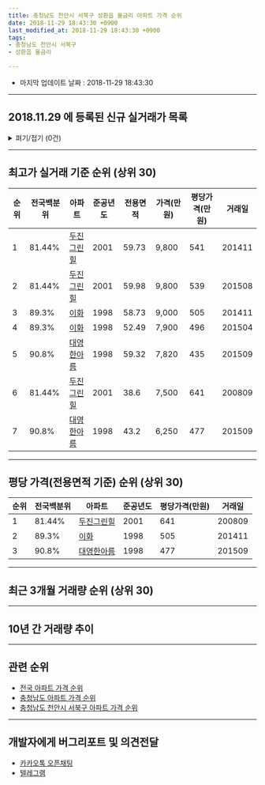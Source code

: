 ```yaml
---
title: 충청남도 천안시 서북구 성환읍 율금리 아파트 가격 순위
date: 2018-11-29 18:43:30 +0900
last_modified_at: 2018-11-29 18:43:30 +0900
tags:
- 충청남도 천안시 서북구
- 성환읍 율금리

---
```


* 마지막 업데이트 날짜 : 2018-11-29 18:43:30

---

## 2018.11.29 에 등록된 신규 실거래가 목록

<details>
<summary>펴기/접기 (0건)</summary>
<div markdown="1">

|아파트|준공년도|전용면적|가격(만원)|평당가격(만원)|거래일|전국백분위|
|---|---|---|---|---|---|---|
|없음|||||||


</div>
</details>

---

## 최고가 실거래 기준 순위 (상위 30)


|순위|전국백분위|아파트|준공년도|전용면적|가격(만원)|평당가격(만원)|거래일|
|---|---|---|---|---|---|---|---|
|1|81.44%|[두진그린힐](https://search.naver.com/search.naver?query=%EC%B6%A9%EC%B2%AD%EB%82%A8%EB%8F%84+%EC%B2%9C%EC%95%88%EC%8B%9C+%EC%84%9C%EB%B6%81%EA%B5%AC+%EC%84%B1%ED%99%98%EC%9D%8D+%EC%9C%A8%EA%B8%88%EB%A6%AC+%EB%91%90%EC%A7%84%EA%B7%B8%EB%A6%B0%ED%9E%90)|2001|59.73|9,800|541|201411|
|2|81.44%|[두진그린힐](https://search.naver.com/search.naver?query=%EC%B6%A9%EC%B2%AD%EB%82%A8%EB%8F%84+%EC%B2%9C%EC%95%88%EC%8B%9C+%EC%84%9C%EB%B6%81%EA%B5%AC+%EC%84%B1%ED%99%98%EC%9D%8D+%EC%9C%A8%EA%B8%88%EB%A6%AC+%EB%91%90%EC%A7%84%EA%B7%B8%EB%A6%B0%ED%9E%90)|2001|59.98|9,800|539|201508|
|3|89.3%|[이화](https://search.naver.com/search.naver?query=%EC%B6%A9%EC%B2%AD%EB%82%A8%EB%8F%84+%EC%B2%9C%EC%95%88%EC%8B%9C+%EC%84%9C%EB%B6%81%EA%B5%AC+%EC%84%B1%ED%99%98%EC%9D%8D+%EC%9C%A8%EA%B8%88%EB%A6%AC+%EC%9D%B4%ED%99%94)|1998|58.73|9,000|505|201411|
|4|89.3%|[이화](https://search.naver.com/search.naver?query=%EC%B6%A9%EC%B2%AD%EB%82%A8%EB%8F%84+%EC%B2%9C%EC%95%88%EC%8B%9C+%EC%84%9C%EB%B6%81%EA%B5%AC+%EC%84%B1%ED%99%98%EC%9D%8D+%EC%9C%A8%EA%B8%88%EB%A6%AC+%EC%9D%B4%ED%99%94)|1998|52.49|7,900|496|201504|
|5|90.8%|[대영한아름](https://search.naver.com/search.naver?query=%EC%B6%A9%EC%B2%AD%EB%82%A8%EB%8F%84+%EC%B2%9C%EC%95%88%EC%8B%9C+%EC%84%9C%EB%B6%81%EA%B5%AC+%EC%84%B1%ED%99%98%EC%9D%8D+%EC%9C%A8%EA%B8%88%EB%A6%AC+%EB%8C%80%EC%98%81%ED%95%9C%EC%95%84%EB%A6%84)|1998|59.32|7,820|435|201509|
|6|81.44%|[두진그린힐](https://search.naver.com/search.naver?query=%EC%B6%A9%EC%B2%AD%EB%82%A8%EB%8F%84+%EC%B2%9C%EC%95%88%EC%8B%9C+%EC%84%9C%EB%B6%81%EA%B5%AC+%EC%84%B1%ED%99%98%EC%9D%8D+%EC%9C%A8%EA%B8%88%EB%A6%AC+%EB%91%90%EC%A7%84%EA%B7%B8%EB%A6%B0%ED%9E%90)|2001|38.6|7,500|641|200809|
|7|90.8%|[대영한아름](https://search.naver.com/search.naver?query=%EC%B6%A9%EC%B2%AD%EB%82%A8%EB%8F%84+%EC%B2%9C%EC%95%88%EC%8B%9C+%EC%84%9C%EB%B6%81%EA%B5%AC+%EC%84%B1%ED%99%98%EC%9D%8D+%EC%9C%A8%EA%B8%88%EB%A6%AC+%EB%8C%80%EC%98%81%ED%95%9C%EC%95%84%EB%A6%84)|1998|43.2|6,250|477|201509|


---

## 평당 가격(전용면적 기준) 순위 (상위 30)


|순위|전국백분위|아파트|준공년도|평당가격(만원)|거래일|
|---|---|---|---|---|---|
|1|81.44%|[두진그린힐](https://search.naver.com/search.naver?query=%EC%B6%A9%EC%B2%AD%EB%82%A8%EB%8F%84+%EC%B2%9C%EC%95%88%EC%8B%9C+%EC%84%9C%EB%B6%81%EA%B5%AC+%EC%84%B1%ED%99%98%EC%9D%8D+%EC%9C%A8%EA%B8%88%EB%A6%AC+%EB%91%90%EC%A7%84%EA%B7%B8%EB%A6%B0%ED%9E%90)|2001|641|200809|
|2|89.3%|[이화](https://search.naver.com/search.naver?query=%EC%B6%A9%EC%B2%AD%EB%82%A8%EB%8F%84+%EC%B2%9C%EC%95%88%EC%8B%9C+%EC%84%9C%EB%B6%81%EA%B5%AC+%EC%84%B1%ED%99%98%EC%9D%8D+%EC%9C%A8%EA%B8%88%EB%A6%AC+%EC%9D%B4%ED%99%94)|1998|505|201411|
|3|90.8%|[대영한아름](https://search.naver.com/search.naver?query=%EC%B6%A9%EC%B2%AD%EB%82%A8%EB%8F%84+%EC%B2%9C%EC%95%88%EC%8B%9C+%EC%84%9C%EB%B6%81%EA%B5%AC+%EC%84%B1%ED%99%98%EC%9D%8D+%EC%9C%A8%EA%B8%88%EB%A6%AC+%EB%8C%80%EC%98%81%ED%95%9C%EC%95%84%EB%A6%84)|1998|477|201509|


---

## 최근 3개월 거래량 순위 (상위 30)


<div style="width:100%;">
    <canvas id="deal_count_ranking" height="250"></canvas>
</div>


<script>
new Chart(document.getElementById("deal_count_ranking"), {
    type: 'horizontalBar',
    data: {
        labels: ['두진그린힐', '대영한아름'],
        datasets: [{
            label: '실거래 수',
            data: [10, 1],
            borderColor: "rgba(255, 0, 128, 1)",
            backgroundColor: "rgba(255, 0, 128, 0.5)",
            fill: false,
        }]
    },
    options: {
        responsive: true,
        title: {
            display: true,
            text: '최근 3개월 거래량 순위'
        },
        tooltips: {
            mode: 'index',
            intersect: false,
            callbacks: {
                title: function(tooltipItems, data) {
                    return "실거래 수:";
                },
                label: function(tooltipItem, data) {
                    return data.labels[tooltipItem.index] + ": " + tooltipItem.xLabel;
                }
            }
        },
        hover: {
            mode: 'nearest',
            intersect: true
        },
        scales: {
            xAxes: [{
                display: true,
                scaleLabel: {
                    display: true,
                    labelString: '실거래 수'
                },
                ticks: {
                    suggestedMin: 0,
                }
            }],
            yAxes: [{
                display: true,
                ticks: {
                    autoSkip: false,
                    callback: function(value, index, values) {
                        if (value.length > 15)
                            return value.substr(0, 13) + "...";
                        else
                            return value;
                    }
                },
                scaleLabel: {
                    display: false,
                }
            }]
        }
    }
});

</script>


---

## 10년 간 거래량 추이


<div style="width:100%;">
    <canvas id="deal_progress" height="250"></canvas>
</div>

<script>
new Chart(document.getElementById("deal_progress"), {
    type: 'line',
    data: {
        labels: ['200811','200812','200901','200902','200903','200904','200905','200906','200907','200908','200909','200910','200911','200912','201001','201002','201003','201004','201005','201006','201007','201008','201009','201010','201011','201012','201101','201102','201103','201104','201105','201106','201107','201108','201109','201110','201111','201112','201201','201202','201203','201204','201205','201206','201207','201208','201209','201210','201211','201212','201301','201302','201303','201304','201305','201306','201307','201308','201309','201310','201311','201312','201401','201402','201403','201404','201405','201406','201407','201408','201409','201410','201411','201412','201501','201502','201503','201504','201505','201506','201507','201508','201509','201510','201511','201512','201601','201602','201603','201604','201605','201606','201607','201608','201609','201610','201611','201612','201701','201702','201703','201704','201705','201706','201707','201708','201709','201710','201711','201712','201801','201802','201803','201804','201805','201806','201807','201808','201809','201810','201811'],
        datasets: [{
            label: '실거래 수',
            pointRadius: 1,
            data: [5, 4, 8, 4, 10, 9, 4, 2, 2, 7, 5, 4, 4, 4, 9, 8, 15, 6, 4, 1, 5, 2, 13, 16, 4, 7, 10, 6, 19, 5, 10, 11, 8, 15, 19, 10, 10, 4, 3, 6, 16, 11, 21, 30, 12, 11, 12, 12, 12, 11, 4, 14, 18, 18, 5, 16, 10, 9, 13, 18, 7, 7, 8, 7, 18, 13, 11, 14, 10, 11, 15, 9, 21, 8, 13, 8, 14, 9, 7, 13, 9, 10, 8, 4, 13, 10, 9, 9, 3, 11, 9, 7, 3, 9, 10, 8, 8, 7, 6, 7, 16, 7, 4, 13, 2, 6, 4, 6, 5, 5, 7, 7, 11, 10, 7, 7, 8, 11, 6, 4, 1],
            borderColor: "rgba(255, 201, 14, 1)",
            backgroundColor: "rgba(255, 201, 14, 0.5)",
            fill: true,
        }]
    },
    options: {
        responsive: true,
        title: {
            display: true,
            text: '10년간 거래량 추이'
        },
        tooltips: {
            mode: 'index',
            intersect: false,
        },
        hover: {
            mode: 'nearest',
            intersect: true
        },
        scales: {
            xAxes: [{
                display: true,
                scaleLabel: {
                    display: true,
                    labelString: '년/월'
                }
            }],
            yAxes: [{
                display: true,
                ticks: {
                    suggestedMin: 0,
                },
                scaleLabel: {
                    display: true,
                    labelString: '실거래 수'
                }
            }]
        }
    }
});

</script>


---

## 관련 순위

- [전국 아파트 가격 순위](https://inasie.github.io/apt-ranking/전국)
- [충청남도 아파트 가격 순위](https://inasie.github.io/apt-ranking/충청남도)
- [충청남도 천안시 서북구 아파트 가격 순위](https://inasie.github.io/apt-ranking/충청남도-천안시-서북구)


---

## 개발자에게 버그리포트 및 의견전달

- [카카오톡 오픈채팅](https://open.kakao.com/o/gLJUAP4)
- [텔레그램](https://t.me/inasie)

